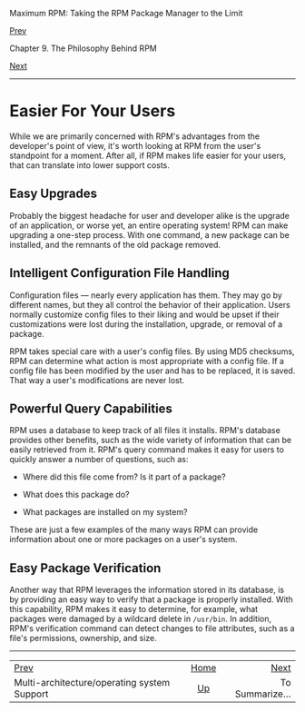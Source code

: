 <div class="NAVHEADER">

Maximum RPM: Taking the RPM Package Manager to the Limit

</div>

[Prev](s1-rpm-philosophy-multi-architecture.md)

Chapter 9. The Philosophy Behind RPM

[Next](s1-rpm-philosophy-summary.md)

-----

<div class="sect1">

# <span id="s1-rpm-philosophy-easier-for-users">Easier For Your Users</span>

While we are primarily concerned with RPM's advantages from the
developer's point of view, it's worth looking at RPM from the user's
standpoint for a moment. After all, if RPM makes life easier for your
users, that can translate into lower support costs.

<div class="sect2">

## <span id="s2-rpm-philosophy-easy-upgrades">Easy Upgrades</span>

Probably the biggest headache for user and developer alike is the
upgrade of an application, or worse yet, an entire operating system\!
RPM can make upgrading a one-step process. With one command, a new
package can be installed, and the remnants of the old package removed.

</div>

<div class="sect2">

## <span id="s2-rpm-philosophy-config-file-handling">Intelligent Configuration File Handling</span>

Configuration files — nearly every application has them. They may go by
different names, but they all control the behavior of their application.
Users normally customize config files to their liking and would be upset
if their customizations were lost during the installation, upgrade, or
removal of a package.

RPM takes special care with a user's config files. By using MD5
checksums, RPM can determine what action is most appropriate with a
config file. If a config file has been modified by the user and has to
be replaced, it is saved. That way a user's modifications are never
lost.

</div>

<div class="sect2">

## <span id="s2-rpm-philosophy-powerful-queries">Powerful Query Capabilities</span>

RPM uses a database to keep track of all files it installs. RPM's
database provides other benefits, such as the wide variety of
information that can be easily retrieved from it. RPM's query command
makes it easy for users to quickly answer a number of questions, such
as:

  - Where did this file come from? Is it part of a package?

  - What does this package do?

  - What packages are installed on my system?

These are just a few examples of the many ways RPM can provide
information about one or more packages on a user's system.

</div>

<div class="sect2">

## <span id="s2-rpm-philosophy-easy-verification">Easy Package Verification</span>

Another way that RPM leverages the information stored in its database,
is by providing an easy way to verify that a package is properly
installed. With this capability, RPM makes it easy to determine, for
example, what packages were damaged by a wildcard delete in `/usr/bin`.
In addition, RPM's verification command can detect changes to file
attributes, such as a file's permissions, ownership, and size.

</div>

</div>

<div class="NAVFOOTER">

-----

|                                                   |                              |                                        |
| :------------------------------------------------ | :--------------------------: | -------------------------------------: |
| [Prev](s1-rpm-philosophy-multi-architecture.md) |      [Home](index.md)      | [Next](s1-rpm-philosophy-summary.md) |
| Multi-architecture/operating system Support       | [Up](ch-rpm-philosophy.md) |                          To Summarize… |

</div>
